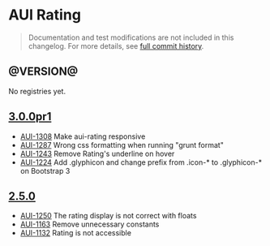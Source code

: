 # AUI Rating

> Documentation and test modifications are not included in this changelog. For more details, see [full commit history](https://github.com/liferay/alloy-ui/commits/master/src/aui-rating).

## @VERSION@

No registries yet.

## [3.0.0pr1](https://github.com/liferay/alloy-ui/releases/tag/3.0.0pr1)

* [AUI-1308](https://issues.liferay.com/browse/AUI-1308) Make aui-rating responsive
* [AUI-1287](https://issues.liferay.com/browse/AUI-1287) Wrong css formatting when running "grunt format"
* [AUI-1243](https://issues.liferay.com/browse/AUI-1243) Remove Rating's underline on hover
* [AUI-1224](https://issues.liferay.com/browse/AUI-1224) Add .glyphicon and change prefix from .icon-* to .glyphicon-* on Bootstrap 3

## [2.5.0](https://github.com/liferay/alloy-ui/releases/tag/2.5.0)

* [AUI-1250](https://issues.liferay.com/browse/AUI-1250) The rating display is not correct with floats
* [AUI-1163](https://issues.liferay.com/browse/AUI-1163) Remove unnecessary constants
* [AUI-1132](https://issues.liferay.com/browse/AUI-1132) Rating is not accessible
